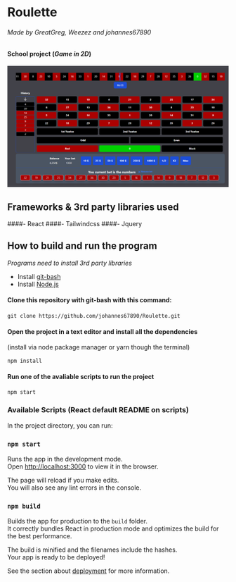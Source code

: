 # Roulette

###### Made by GreatGreg, Weezez and johannes67890

#### School project (_Game in 2D_)

![preview](src/static/preview.png "Website Preview")

## Frameworks & 3rd party libraries used

####- React
####- Tailwindcss
####- Jquery

## How to build and run the program

_Programs need to install 3rd party libraries_

- Install [git-bash](https://git-scm.com/downloads)
- Install [Node.js](https://nodejs.org/en/download/)

#### Clone this repository with git-bash with this command:

```
git clone https://github.com/johannes67890/Roulette.git
```

#### Open the project in a text editor and install all the dependencies

(install via node package manager or yarn though the terminal)

```
npm install
```

#### Run one of the avaliable scripts to run the project

```
npm start
```

### Available Scripts (React default README on scripts)

In the project directory, you can run:

### `npm start`

Runs the app in the development mode.\
Open [http://localhost:3000](http://localhost:3000) to view it in the browser.

The page will reload if you make edits.\
You will also see any lint errors in the console.

### `npm build`

Builds the app for production to the `build` folder.\
It correctly bundles React in production mode and optimizes the build for the best performance.

The build is minified and the filenames include the hashes.\
Your app is ready to be deployed!

See the section about [deployment](https://facebook.github.io/create-react-app/docs/deployment) for more information.
